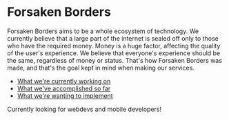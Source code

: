 # Forsaken Borders
Forsaken Borders aims to be a whole ecosystem of technology. We currently believe that a large part of the internet is sealed off only to those who have the required money. Money is a huge factor, affecting the quality of the user's experience. We believe that everyone's experience should be the same, regardless of money or status. That's how Forsaken Borders was made, and that's the goal kept in mind when making our services.

- [What we're currently working on](../CurrentProjects.md)
- [What we've accomplished so far](../FinalProjects.md)
- [What we're wanting to implement](../WishfulProjects.md)

Currently looking for webdevs and mobile developers!